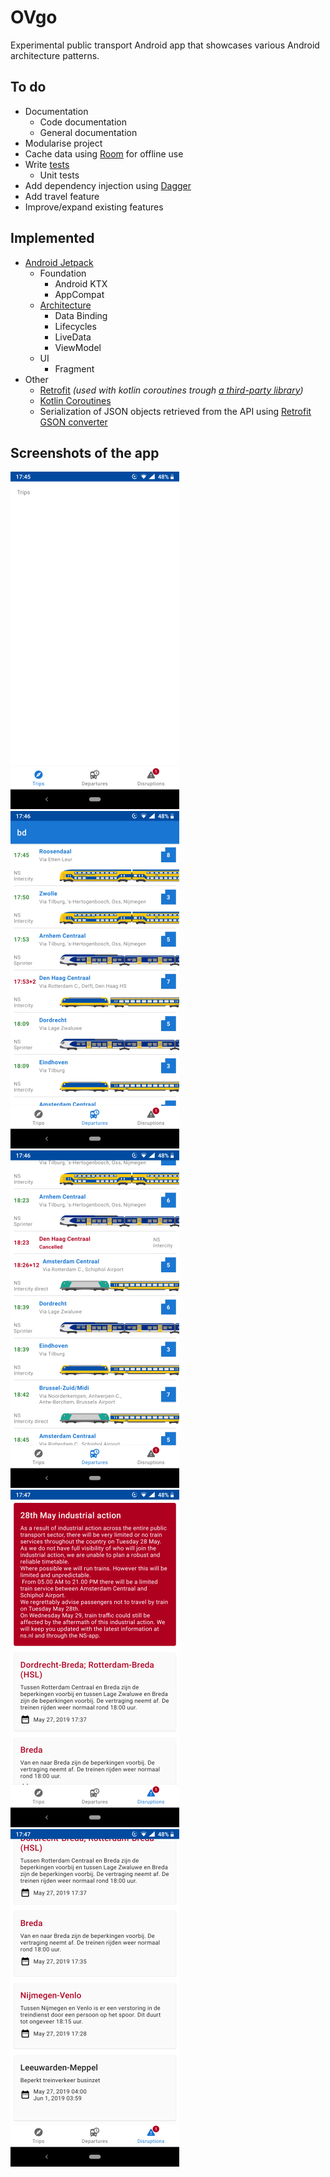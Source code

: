 # OVgo
Experimental public transport Android app that showcases various Android architecture patterns.

## To do
* Documentation
    * Code documentation
    * General documentation
* Modularise project
* Cache data using [Room](https://developer.android.com/topic/libraries/architecture/room) for offline use
* Write [tests](https://developer.android.com/training/testing/)
    * Unit tests
* Add dependency injection using [Dagger](https://dagger.dev/)
* Add travel feature
* Improve/expand existing features

## Implemented
* [Android Jetpack](https://developer.android.com/jetpack)
   * Foundation
      * Android KTX
      * AppCompat
   * [Architecture](https://developer.android.com/topic/libraries/architecture/)
      * Data Binding
      * Lifecycles
      * LiveData
      * ViewModel
   * UI
      * Fragment
* Other
   * [Retrofit](https://square.github.io/retrofit/) *(used with kotlin coroutines trough [a third-party library](https://github.com/gildor/kotlin-coroutines-retrofit))*
   * [Kotlin Coroutines](https://kotlinlang.org/docs/reference/coroutines-overview.html)
   * Serialization of JSON objects retrieved from the API using [Retrofit GSON converter](https://github.com/square/retrofit/tree/master/retrofit-converters/gson)

## Screenshots of the app
![Trips](/docs/screenshots/trips-1.png?raw=true "Trips")
![Departures](/docs/screenshots/departures-1.png?raw=true "Departures")
![Departures](/docs/screenshots/departures-2.png?raw=true "Departures")
![Disruptions](/docs/screenshots/disruptions-1.png?raw=true "Disruptions")
![Disruptions](/docs/screenshots/disruptions-2.png?raw=true "Disruptions")
